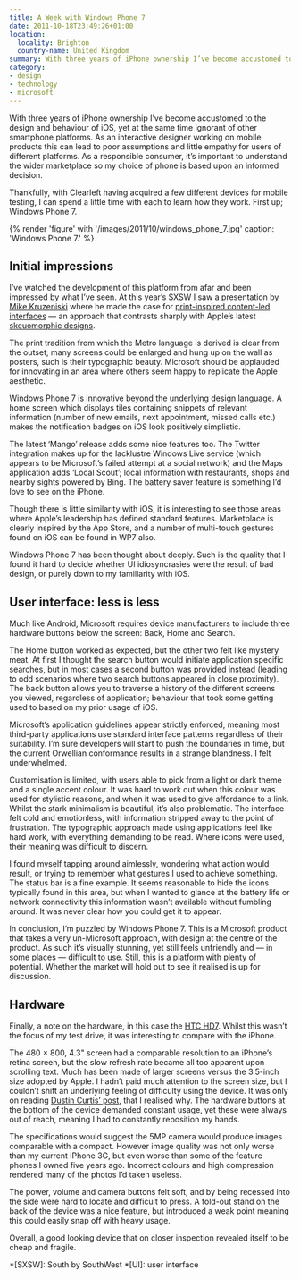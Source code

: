 ```yaml
---
title: A Week with Windows Phone 7
date: 2011-10-18T23:49:26+01:00
location:
  locality: Brighton
  country-name: United Kingdom
summary: With three years of iPhone ownership I’ve become accustomed to the design and behaviour of iOS, yet at the same time ignorant of other smartphone platforms. Thanks to Clearleft’s new mobile testing environment, I can now spend a week or so with different operating systems to get a feel for how they differ. First up; Windows Phone 7.
category:
- design
- technology
- microsoft
---
```

With three years of iPhone ownership I’ve become accustomed to the design and behaviour of iOS, yet at the same time ignorant of other smartphone platforms. As an interactive designer working on mobile products this can lead to poor assumptions and little empathy for users of different platforms. As a responsible consumer, it’s important to understand the wider marketplace so my choice of phone is based upon an informed decision.

Thankfully, with Clearleft having acquired a few different devices for mobile testing, I can spend a little time with each to learn how they work. First up; Windows Phone 7.

{% render 'figure' with '/images/2011/10/windows_phone_7.jpg'
  caption: 'Windows Phone 7.'
%}

## Initial impressions

I’ve watched the development of this platform from afar and been impressed by what I’ve seen. At this year’s SXSW I saw a presentation by [Mike Kruzeniski][1] where he made the case for [print-inspired content-led interfaces][2] — an approach that contrasts sharply with Apple’s latest [skeuomorphic designs][3].

The print tradition from which the Metro language is derived is clear from the outset; many screens could be enlarged and hung up on the wall as posters, such is their typographic beauty. Microsoft should be applauded for innovating in an area where others seem happy to replicate the Apple aesthetic.

Windows Phone 7 is innovative beyond the underlying design language. A home screen which displays tiles containing snippets of relevant information (number of new emails, next appointment, missed calls etc.) makes the notification badges on iOS look positively simplistic.

The latest ‘Mango’ release adds some nice features too. The Twitter integration makes up for the lacklustre Windows Live service (which appears to be Microsoft’s failed attempt at a social network) and the Maps application adds ‘Local Scout’; local information with restaurants, shops and nearby sights powered by Bing. The battery saver feature is something I’d love to see on the iPhone.

Though there is little similarity with iOS, it is interesting to see those areas where Apple’s leadership has defined standard features. Marketplace is clearly inspired by the App Store, and a number of multi-touch gestures found on iOS can be found in WP7 also.

Windows Phone 7 has been thought about deeply. Such is the quality that I found it hard to decide whether UI idiosyncrasies were the result of bad design, or purely down to my familiarity with iOS.

## User interface: less is less

Much like Android, Microsoft requires device manufacturers to include three hardware buttons below the screen: Back, Home and Search.

The Home button worked as expected, but the other two felt like mystery meat. At first I thought the search button would initiate application specific searches, but in most cases a second button was provided instead (leading to odd scenarios where two search buttons appeared in close proximity). The back button allows you to traverse a history of the different screens you viewed, regardless of application; behaviour that took some getting used to based on my prior usage of iOS.

Microsoft’s application guidelines appear strictly enforced, meaning most third-party applications use standard interface patterns regardless of their suitability. I’m sure developers will start to push the boundaries in time, but the current Orwellian conformance results in a strange blandness. I felt underwhelmed.

Customisation is limited, with users able to pick from a light or dark theme and a single accent colour. It was hard to work out when this colour was used for stylistic reasons, and when it was used to give affordance to a link. Whilst the stark minimalism is beautiful, it’s also problematic. The interface felt cold and emotionless, with information stripped away to the point of frustration. The typographic approach made using applications feel like hard work, with everything demanding to be read. Where icons were used, their meaning was difficult to discern.

I found myself tapping around aimlessly, wondering what action would result, or trying to remember what gestures I used to achieve something. The status bar is a fine example. It seems reasonable to hide the icons typically found in this area, but when I wanted to glance at the battery life or network connectivity this information wasn’t available without fumbling around. It was never clear how you could get it to appear.

In conclusion, I’m puzzled by Windows Phone 7. This is a Microsoft product that takes a very un-Microsoft approach, with design at the centre of the product. As such it’s visually stunning, yet still feels unfriendly and — in some places — difficult to use. Still, this is a platform with plenty of potential. Whether the market will hold out to see it realised is up for discussion.

## Hardware

Finally, a note on the hardware, in this case the [HTC HD7][4]. Whilst this wasn’t the focus of my test drive, it was interesting to compare with the iPhone.

The 480 × 800, 4.3" screen had a comparable resolution to an iPhone’s retina screen, but the slow refresh rate became all too apparent upon scrolling text. Much has been made of larger screens versus the 3.5-inch size adopted by Apple. I hadn’t paid much attention to the screen size, but I couldn’t shift an underlying feeling of difficulty using the device. It was only on reading [Dustin Curtis’ post][5], that I realised why. The hardware buttons at the bottom of the device demanded constant usage, yet these were always out of reach, meaning I had to constantly reposition my hands.

The specifications would suggest the 5MP camera would produce images comparable with a compact. However image quality was not only worse than my current iPhone 3G, but even worse than some of the feature phones I owned five years ago. Incorrect colours and high compression rendered many of the photos I’d taken useless.

The power, volume and camera buttons felt soft, and by being recessed into the side were hard to locate and difficult to press. A fold-out stand on the back of the device was a nice feature, but introduced a weak point meaning this could easily snap off with heavy usage.

Overall, a good looking device that on closer inspection revealed itself to be cheap and fragile.

[1]: http://kruzeniski.com/
[2]: http://kruzeniski.com/2011/how-print-design-is-the-future-of-interaction/
[3]: http://www.jon.gd/2011/10/the-metaphors-breaking-the-future/
[4]: https://en.wikipedia.org/wiki/HTC_HD7
[5]: http://dcurt.is/2011/10/03/3-point-5-inches/

*[SXSW]: South by SouthWest
*[UI]: user interface
